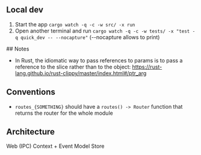 ## Local dev
1. Start the app `cargo watch -q -c -w src/ -x run `
2. Open another terminal and run `cargo watch -q -c -w tests/ -x "test -q quick_dev -- --nocapture"` (--nocapture allows to print)



## Notes
- In Rust, the idiomatic way to pass references to params is to pass a reference to the slice rather than to the object: https://rust-lang.github.io/rust-clippy/master/index.html#/ptr_arg


## Conventions
- `routes_{SOMETHING}` should have a `routes() -> Router` function that returns the router for the whole module
  
## Architecture
Web (IPC)
Context + Event
Model 
Store

